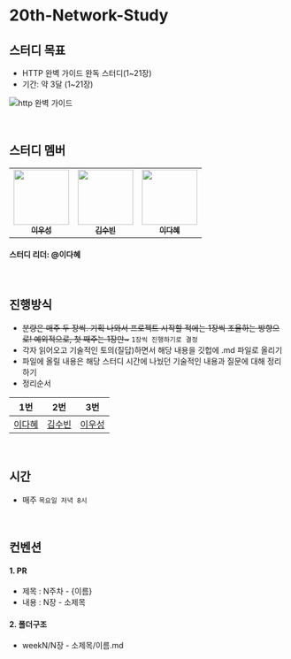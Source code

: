 # 20th-Network-Study

## 스터디 목표
- HTTP 완벽 가이드 완독 스터디(1~21장)
- 기간: 약 3달 (1~21장)


![http 완벽 가이드](https://user-images.githubusercontent.com/15176192/163679505-329ae33b-d98c-469c-a400-c5cc0de20ddb.jpeg)

<br />

## 스터디 멤버
<table>
  <tr>
    <td align="center">
      <a href="https://github.com/useonglee">
         <img
          src="https://avatars.githubusercontent.com/useonglee"
          width="100px;"
          alt=""
         />
         <br /><sub><b>이우성</b></sub>
      </a>
      <br />
    </td>
    <td align="center">
      <a href="https://github.com/suubinkim">
         <img
          src="https://avatars.githubusercontent.com/suubinkim"
          width="100px;"
          alt=""
         />
         <br /><sub><b>김수빈</b></sub>
      </a>
      <br />
    </td>
    <td align="center">
      <a href="https://github.com/AnneMayor">
         <img
          src="https://avatars.githubusercontent.com/AnneMayor"
          width="100px;"
          alt=""
         />
         <br /><sub><b>이다혜</b></sub>
      </a>
      <br />
    </td>
  </tr>
</table>

#### 스터디 리더: @이다혜

<br />

## 진행방식
- <strike>분량은 매주 두 장씩. 기획 나와서 프로젝트 시작할 적에는 1장씩 조율하는 방향으로! 예외적으로, 첫 째주는 1장만~</strike> `1장씩 진행하기로 결정`
- 각자 읽어오고 기술적인 토의(질답)하면서 해당 내용을 깃헙에 .md 파일로 올리기
- 파일에 올릴 내용은 해당 스터디 시간에 나눴던 기술적인 내용과 질문에 대해 정리하기
- 정리순서

| 1번 | 2번 | 3번 |
|-|-|-|
| [이다혜](https://github.com/AnneMayor)|[김수빈](https://github.com/suubinkim)|[이우성](https://github.com/useonglee)|


<br />

## 시간
- 매주 `목요일 저녁 8시`

<br />

## 컨벤션
#### 1. PR
   - 제목 : N주차 - {이름}
   - 내용 : N장 - 소제목
#### 2. 폴더구조
   - weekN/N장 - 소제목/이름.md
